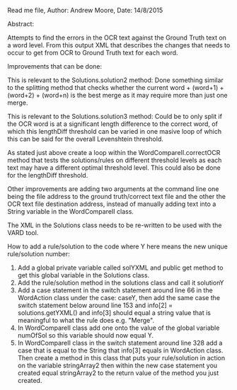 Read me file, Author: Andrew Moore, Date: 14/8/2015

Abstract:

Attempts to find the errors in the OCR text against the Ground Truth text on a word level. 
From this output XML that describes the changes that needs to occur to get from OCR to Ground
Truth text for each word.

Improvements that can be done:

This is relevant to the Solutions.solution2 method:
Done something similar to the splitting method that checks whether 
the current word + (word+1) + (word+2) + (word+n) is the best merge 
as it may require more than just one merge.

This is relevant to the Solutions.solution3 method:
Could be to only split if the OCR word is at a significant length difference
to the correct word, of which this lengthDiff threshold can be varied in one masive
loop of which this can be said for the overall Levenshtein threshold.   

As stated just above create a loop within the WordCompareII.correctOCR method 
that tests the solutions/rules on different threshold levels as each text may 
have a different optimal threshold level. This could also be done for the lengthDiff
threshold. 

Other improvements are adding two arguments at the command line one being the 
file address to the ground truth/correct text file and the other the OCR text 
file destination address, instead of manually adding text into a String variable
in the WordCompareII class. 

The XML in the Solutions class needs to be re-written to be used with the VARD tool.

How to add a rule/solution to the code where Y here means the new unique rule/solution number:
1) Add a global private variable called solYXML and public get method to get this 
global variable in the Solutions class.
2) Add the rule/solution method in the solutions class and call it solutionY
3) Add a case statement in the switch statement around line 66 in the WordAction class
under the case: caseY, then add the same case the switch statement below around line 153
and info[2] = solutions.getYXML() and info[3] should equal a string value that is 
meaningful to what the rule does e.g. "Merge".
4) In WordCompareII class add one onto the value of the global variable numOfSol so this
variable should now equal Y.
5) In WordCompareII class in the switch statement around line 328 add a case that is equal 
to the String that info[3] equals in WordAction class. Then create a method in this class
that puts your rule/solution in action on the variable stringArray2 then within the new case
statement you created equal stringArray2 to the return value of the method you just created.